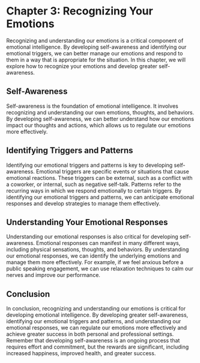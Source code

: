 Chapter 3: Recognizing Your Emotions
====================================

Recognizing and understanding our emotions is a critical component of emotional intelligence. By developing self-awareness and identifying our emotional triggers, we can better manage our emotions and respond to them in a way that is appropriate for the situation. In this chapter, we will explore how to recognize your emotions and develop greater self-awareness.

Self-Awareness
--------------

Self-awareness is the foundation of emotional intelligence. It involves recognizing and understanding our own emotions, thoughts, and behaviors. By developing self-awareness, we can better understand how our emotions impact our thoughts and actions, which allows us to regulate our emotions more effectively.

Identifying Triggers and Patterns
---------------------------------

Identifying our emotional triggers and patterns is key to developing self-awareness. Emotional triggers are specific events or situations that cause emotional reactions. These triggers can be external, such as a conflict with a coworker, or internal, such as negative self-talk. Patterns refer to the recurring ways in which we respond emotionally to certain triggers. By identifying our emotional triggers and patterns, we can anticipate emotional responses and develop strategies to manage them effectively.

Understanding Your Emotional Responses
--------------------------------------

Understanding our emotional responses is also critical for developing self-awareness. Emotional responses can manifest in many different ways, including physical sensations, thoughts, and behaviors. By understanding our emotional responses, we can identify the underlying emotions and manage them more effectively. For example, if we feel anxious before a public speaking engagement, we can use relaxation techniques to calm our nerves and improve our performance.

Conclusion
----------

In conclusion, recognizing and understanding our emotions is critical for developing emotional intelligence. By developing greater self-awareness, identifying our emotional triggers and patterns, and understanding our emotional responses, we can regulate our emotions more effectively and achieve greater success in both personal and professional settings. Remember that developing self-awareness is an ongoing process that requires effort and commitment, but the rewards are significant, including increased happiness, improved health, and greater success.
